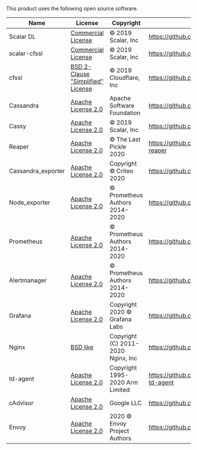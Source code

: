 This product uses the following open source software.

|Name  |License  |Copyright|Link |
|---|---|---|---|
|Scalar DL|[Commercial License](https://scalar-labs.com/contact_us/) | © 2019 Scalar, Inc | https://github.com/scalar-labs/scalardl |
|scalar-cfssl|[Commercial License](https://scalar-labs.com/contact_us/) | © 2019 Scalar, Inc | https://github.com/scalar-labs/scalar-cfssl |
|cfssl|[BSD 2-Clause "Simplified" License](https://github.com/cloudflare/cfssl/blob/master/LICENSE) | © 2019 Cloudflare, Inc | https://github.com/cloudflare/cfssl |
|Cassandra | [Apache License 2.0](APL-2.0.txt) | Apache Software Foundation | https://github.com/apache/cassandra |
|Cassy|[Apache License 2.0](APL-2.0.txt) | © 2019 Scalar, Inc | https://github.com/scalar-labs/cassy |
|Reaper|[Apache License 2.0](APL-2.0.txt) | © The Last Pickle 2020 | https://github.com/thelastpickle/cassandra-reaper |
|Cassandra_exporter| [Apache License 2.0](APL-2.0.txt) | Copyright © Criteo 2020 | https://github.com/criteo/cassandra_exporter |
|Node_exporter| [Apache License 2.0](APL-2.0.txt) | © Prometheus Authors 2014-2020 | https://github.com/prometheus/node_exporter/ |
|Prometheus| [Apache License 2.0](APL-2.0.txt) | © Prometheus Authors 2014-2020 | https://github.com/prometheus/prometheus |
|Alertmanager| [Apache License 2.0](APL-2.0.txt) | © Prometheus Authors 2014-2020 | https://github.com/prometheus/alertmanager |
|Grafana| [Apache License 2.0](APL-2.0.txt) | Copyright 2020 © Grafana Labs | https://github.com/grafana/grafana |
|Nginx| [BSD like](http://nginx.org/LICENSE) | Copyright (C) 2011-2020 Nginx, Inc | https://github.com/nginx/nginx |
|td-agent| [Apache License 2.0](APL-2.0.txt) | Copyright 1995-2020 Arm Limited | https://github.com/treasure-data/omnibus-td-agent |
|cAdvisor| [Apache License 2.0](APL-2.0.txt) | Google LLC | https://github.com/google/cadvisor |
|Envoy|[Apache License 2.0](APL-2.0.txt) | 2020 © Envoy Project Authors | https://github.com/envoyproxy/envoy |
